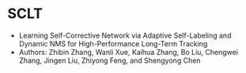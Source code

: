 # SCLT
- Learning Self-Corrective Network via Adaptive Self-Labeling and Dynamic NMS for High-Performance Long-Term Tracking
- Authors: Zhibin Zhang, Wanli Xue, Kaihua Zhang, Bo Liu, Chengwei Zhang, Jingen Liu, Zhiyong Feng, and Shengyong Chen


